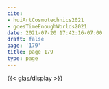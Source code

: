 ```yaml
---
cite:
- huiArtCosmotechnics2021
- goesTimeEnoughWorlds2021
date: 2021-07-20 17:42:16-07:00
draft: false
page: '179'
title: page 179
type: page
---
```


{{< glas/display >}}